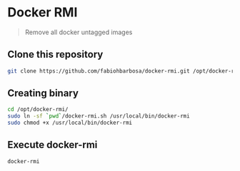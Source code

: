 # Docker RMI #
> Remove all docker untagged images

## Clone this repository
```sh
git clone https://github.com/fabiohbarbosa/docker-rmi.git /opt/docker-rmi
```

## Creating binary
```sh
cd /opt/docker-rmi/
sudo ln -sf `pwd`/docker-rmi.sh /usr/local/bin/docker-rmi
sudo chmod +x /usr/local/bin/docker-rmi
```

## Execute docker-rmi
```sh
docker-rmi
```
